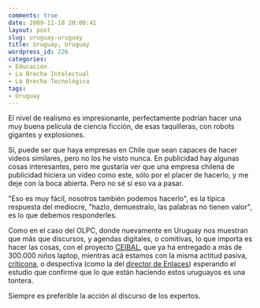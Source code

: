 ```yaml
---
comments: true
date: 2009-11-18 20:00:41
layout: post
slug: uruguay-uruguay
title: Uruguay, Uruguay
wordpress_id: 226
categories:
- Educación
- La Brecha Intelectual
- La Brecha Tecnológica
tags:
- Uruguay
---
```


El nivel de realismo es impresionante, perfectamente podrían hacer una muy buena película de ciencia ficción, de esas taquilleras, con robots gigantes y explosiones.

Sí, puede ser que haya empresas en Chile que sean capaces de hacer videos similares, pero no los he visto nunca. En publicidad hay algunas cosas interesantes, pero me gustaría ver que una empresa chilena de publicidad hiciera un video como este, sólo por el placer de hacerlo, y me deje con la boca abierta. Pero no sé si eso va a pasar.

"Eso es muy fácil, nosotros también podemos hacerlo", es la típica respuesta del mediocre, "hazlo, demuestralo, las palabras no tienen valor", es lo que debemos responderles.

Como en el caso del OLPC, donde nuevamente en Uruguay nos muestran que más que discursos, y agendas digitales, o comitivas, lo que importa es hacer las cosas, con el proyecto [CEIBAL](http://www.lnds.net/2008/07/proyecto-ceibal-transformando-un-pais-a-traves-de-los-ninos-y-la-tecnologia.html), que ya ha entregado a más de 300.000 niños laptop, mientras acá estamos con la misma actitud pasiva, [criticona](http://ucpn.cl/2009/10/22/laptop-para-todos-el-ejemplo-de-uruguay/#comment-85189), o despectiva (como la del [director de Enlaces](http://ucpn.cl/2008/02/26/visiones-contrapuestas-didier-de-saint-pierre-vs-angela-mcfarlane/)) esperando el estudio que confirme que lo que están haciendo estos uruguayos es una tontera.

Siempre es preferible la acción al discurso de los expertos.

  





